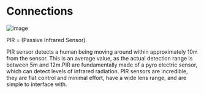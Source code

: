 # Connections
![image](https://user-images.githubusercontent.com/56167642/132637487-0b61c891-97f0-4c96-894f-33815135a6f2.png)

PIR = (Passive Infrared Sensor).

PIR sensor detects a human being moving around within approximately 10m from the sensor. This is an average value, as the actual detection range is between 5m and 12m.PIR are fundamentally made of a pyro electric sensor, which can detect levels of infrared radiation. PIR sensors are incredible, they are flat control and minimal effort, have a wide lens range, and are simple to interface with.
